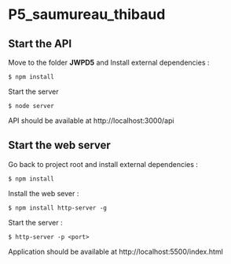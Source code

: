 # P5_saumureau_thibaud

## Start the API

Move to the folder **JWPD5** and
Install external dependencies : 
```
$ npm install
```  

Start the server
```
$ node server
``` 
API should be available at http://localhost:3000/api

## Start the web server
Go back to project root and install external dependencies :
```
$ npm install
```
Install the web sever :
```
$ npm install http-server -g
``` 
Start the server :
```
$ http-server -p <port>
```

Application should be available at http://localhost:5500/index.html 
